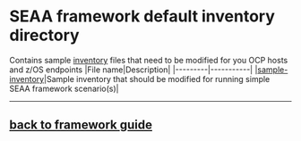 # SEAA framework default inventory directory
Contains sample [inventory](inventory) files that need to be modified for you OCP hosts and z/OS endpoints
|File name|Description|
|---------|-----------|
|[sample-inventory](inventory/sample-inventory.yaml)|Sample inventory that should be modified for running simple SEAA framework scenario(s)|
<!--- [multihost-inventory](inventory/multihost-inventory.yaml) - More complex sample inventory that can be modified for running SEAA framework against multple OCP host and z/OS endpoints -->


---
## [back to framework guide](/docs/guide/README.md)